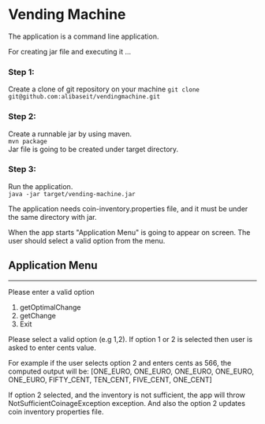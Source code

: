# Vending Machine

The application is a command line application.

For creating jar file and executing it ...
### Step 1:
Create a clone of git repository on your machine
`git clone git@github.com:alibaseit/vendingmachine.git`


### Step 2:
Create a runnable jar by using maven. <br/>
`mvn package`
<br/>
Jar file is going to be created under target directory.

### Step 3:
Run the application. <br/>
`java -jar target/vending-machine.jar`

The application needs coin-inventory.properties file, and it must be under the same directory with jar.

When the app starts "Application Menu" is going to appear on screen. The user should select a valid option from the menu.

## Application Menu
***********************************************************************************************

Please enter a valid option
1. getOptimalChange
2. getChange
3. Exit

Please select a valid option (e.g 1,2). If option 1 or 2 is selected then user is asked to enter cents value.

For example if the user selects option 2 and enters cents as 566,
the computed output will be:
[ONE_EURO, ONE_EURO, ONE_EURO, ONE_EURO, ONE_EURO, FIFTY_CENT, TEN_CENT, FIVE_CENT, ONE_CENT]


If option 2 selected, and the inventory is not sufficient, the app will throw NotSufficientCoinageException exception.
And also the option 2 updates coin inventory properties file.

